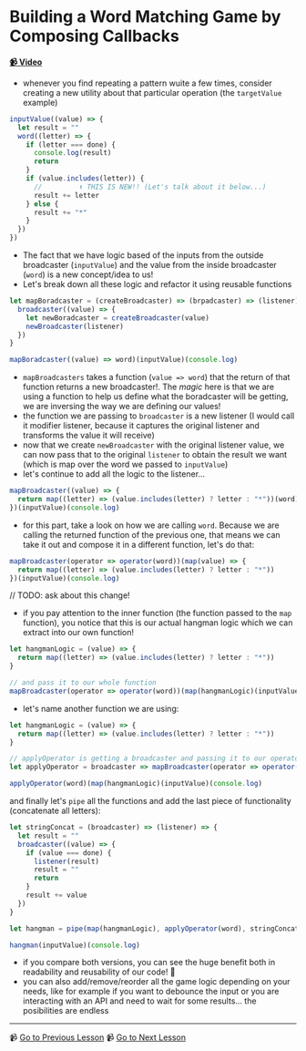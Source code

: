 # Building a Word Matching Game by Composing Callbacks

**[📹 Video](https://egghead.io/lessons/egghead-building-a-word-matching-game-by-composing-callbacks)**

- whenever you find repeating a pattern wuite a few times, consider creating a new utility about that particular operation (the `targetValue` example)

```javascript
inputValue((value) => {
  let result = ""
  word((letter) => {
    if (letter === done) {
      console.log(result)
      return
    }
    if (value.includes(letter)) {
      //         ⬆️ THIS IS NEW!! (Let's talk about it below...)
      result += letter
    } else {
      result += "*"
    }
  })
})
```

- The fact that we have logic based of the inputs from the outside broadcaster (`inputValue`) and the value from the inside broadcaster (`word`) is a new concept/idea to us!
- Let's break down all these logic and refactor it using reusable functions

```javascript
let mapBoradcaster = (createBroadcaster) => (brpadcaster) => (listener) => {
  broadcaster((value) => {
    let newBoradcaster = createBroadcaster(value)
    newBroadcaster(listener)
  })
}

mapBoradcaster((value) => word)(inputValue)(console.log)
```

- `mapBroadcasters` takes a function (`value => word`) that the return of that function returns a new broadcaster!. The _magic_ here is that we are using a function to help us define what the boradcaster will be getting, we are inversing the way we are defining our values!
- the function we are passing to `broadcaster` is a new listener (I would call it modifier listener, because it captures the original listener and transforms the value it will receive)
- now that we create `newBroadcaster` with the original listener value, we can now pass that to the original `listener` to obtain the result we want (which is map over the word we passed to `inputValue`)
- let's continue to add all the logic to the listener...

```javascript
mapBroadcaster((value) => {
  return map((letter) => (value.includes(letter) ? letter : "*"))(word)
})(inputValue)(console.log)
```

- for this part, take a look on how we are calling `word`. Because we are calling the returned function of the previous one, that means we can take it out and compose it in a different function, let's do that:

```javascript
mapBroadcaster(operator => operator(word))(map(value) => {
  return map((letter) => (value.includes(letter) ? letter : "*"))
})(inputValue)(console.log)
```

// TODO: ask about this change!

- if you pay attention to the inner function (the function passed to the `map` function), you notice that this is our actual hangman logic which we can extract into our own function!

```javascript
let hangmanLogic = (value) => {
  return map((letter) => (value.includes(letter) ? letter : "*"))
}

// and pass it to our whole function
mapBroadcaster(operator => operator(word))(map(hangmanLogic)(inputValue)(console.log)
```

- let's name another function we are using:

```javascript
let hangmanLogic = (value) => {
  return map((letter) => (value.includes(letter) ? letter : "*"))
}

// applyOperator is getting a broadcaster and passing it to our operator, this is the same thing we did with `inputValue` (abstract a piece of functionality to its own function)
let applyOperator = broadcaster => mapBroadcaster(operator => operator(broadcaster))

applyOperator(word)(map(hangmanLogic)(inputValue)(console.log)
```

and finally let's `pipe` all the functions and add the last piece of functionality (concatenate all letters):

```javascript
let stringConcat = (broadcaster) => (listener) => {
  let result = ""
  broadcaster((value) => {
    if (value === done) {
      listener(result)
      result = ""
      return
    }
    result += value
  })
}

let hangman = pipe(map(hangmanLogic), applyOperator(word), stringConcat)

hangman(inputValue)(console.log)
```

- if you compare both versions, you can see the huge benefit both in readability and reusability of our code! 🌟
- you can also add/remove/reorder all the game logic depending on your needs, like for example if you want to debounce the input or you are interacting with an API and need to wait for some results... the posibilities are endless

---

📹 [Go to Previous Lesson](https://egghead.io/lessons/egghead-building-a-timer-ui-by-composing-callbacks)
📹 [Go to Next Lesson](https://egghead.io/lessons/egghead-create-a-win-condition-with-a-mapdone-operator)
